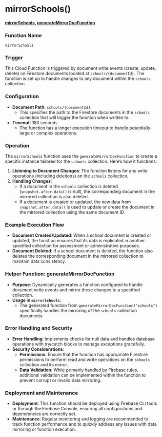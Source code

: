 # mirrorSchools()

#### [mirrorSchools](https://github.com/yeatmanlab/roar-firebase-functions/blob/e784650492722d24069aa9b0704d1873ea5dafee/gse-roar-admin/functions/src/index.ts#L1109), [generateMirrorDocFunction](https://github.com/yeatmanlab/roar-firebase-functions/blob/e784650492722d24069aa9b0704d1873ea5dafee/gse-roar-admin/functions/src/index.ts#L1079)

### Function Name
`mirrorSchools`

### Trigger
This Cloud Function is triggered by document write events (create, update, delete) on Firestore documents located at `schools/{documentId}`. The function is set up to handle changes to any document within the `schools` collection.

### Configuration
- **Document Path**: `schools/{documentId}`
  - This specifies the path to the Firestore documents in the `schools` collection that will trigger the function when written to.
- **Timeout**: 180 seconds
  - The function has a longer execution timeout to handle potentially large or complex operations.

### Operation
The `mirrorSchools` function uses the `generateMirrorDocFunction` to create a specific instance tailored for the `schools` collection. Here’s how it functions:
1. **Listening to Document Changes**: The function listens for any write operations (including deletions) on the `schools` collection.
2. **Handling Changes**:
   - If a document in the `schools` collection is deleted (`snapshot.after.data()` is null), the corresponding document in the mirrored collection is also deleted.
   - If a document is created or updated, the new data from `snapshot.after.data()` is used to update or create the document in the mirrored collection using the same document ID.

### Example Execution Flow
- **Document Created/Updated**: When a school document is created or updated, the function ensures that its data is replicated in another specified collection for assessment or administrative purposes.
- **Document Deleted**: If a school document is deleted, the function also deletes the corresponding document in the mirrored collection to maintain data consistency.

### Helper Function: generateMirrorDocFunction
- **Purpose**: Dynamically generates a function configured to handle document write events and mirror these changes to a specified collection.
- **Usage in `mirrorSchools`**:
  - The generated function from `generateMirrorDocFunction("schools")` specifically handles the mirroring of the `schools` collection documents.

### Error Handling and Security
- **Error Handling**: Implements checks for null data and handles database operations with try/catch blocks to manage exceptions gracefully.
- **Security Considerations**:
  - **Permissions**: Ensure that the function has appropriate Firestore permissions to perform read and write operations on the `schools` collection and its mirror.
  - **Data Validation**: While primarily handled by Firebase rules, additional validation can be implemented within the function to prevent corrupt or invalid data mirroring.

### Deployment and Maintenance
- **Deployment**: This function should be deployed using Firebase CLI tools or through the Firebase Console, ensuring all configurations and dependencies are correctly set.
- **Maintenance**: Regular monitoring and logging are recommended to track function performance and to quickly address any issues with data mirroring or function execution.
